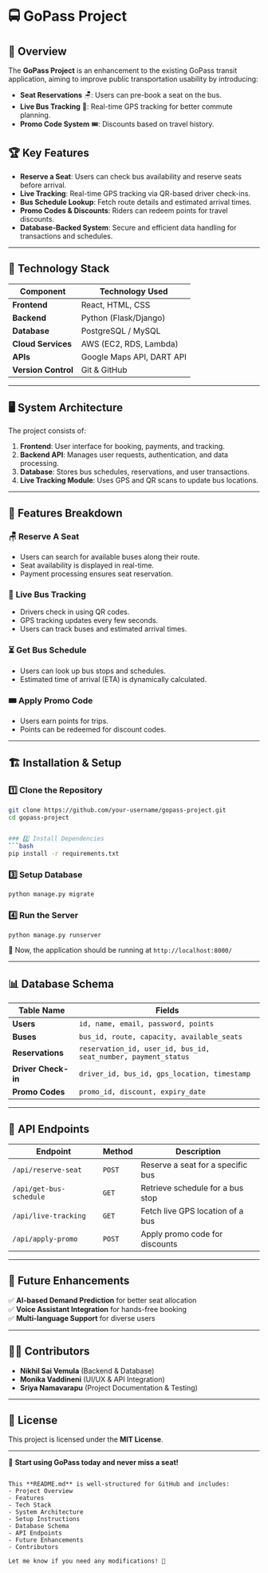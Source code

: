 # 🚍 GoPass Project

## 📌 Overview
The **GoPass Project** is an enhancement to the existing GoPass transit application, aiming to improve public transportation usability by introducing:
- **Seat Reservations** 🪑: Users can pre-book a seat on the bus.
- **Live Bus Tracking** 📍: Real-time GPS tracking for better commute planning.
- **Promo Code System** 🎟️: Discounts based on travel history.

## 🏆 Key Features
- **Reserve a Seat**: Users can check bus availability and reserve seats before arrival.
- **Live Tracking**: Real-time GPS tracking via QR-based driver check-ins.
- **Bus Schedule Lookup**: Fetch route details and estimated arrival times.
- **Promo Codes & Discounts**: Riders can redeem points for travel discounts.
- **Database-Backed System**: Secure and efficient data handling for transactions and schedules.

---

## 🔧 Technology Stack
| Component        | Technology Used |
|-----------------|----------------|
| **Frontend**    | React, HTML, CSS |
| **Backend**     | Python (Flask/Django) |
| **Database**    | PostgreSQL / MySQL |
| **Cloud Services** | AWS (EC2, RDS, Lambda) |
| **APIs**        | Google Maps API, DART API |
| **Version Control** | Git & GitHub |

---

## 🖥️ System Architecture
The project consists of:
1. **Frontend**: User interface for booking, payments, and tracking.
2. **Backend API**: Manages user requests, authentication, and data processing.
3. **Database**: Stores bus schedules, reservations, and user transactions.
4. **Live Tracking Module**: Uses GPS and QR scans to update bus locations.

---

## 📌 Features Breakdown
### 🪑 **Reserve A Seat**
- Users can search for available buses along their route.
- Seat availability is displayed in real-time.
- Payment processing ensures seat reservation.

### 📍 **Live Bus Tracking**
- Drivers check in using QR codes.
- GPS tracking updates every few seconds.
- Users can track buses and estimated arrival times.

### ⏳ **Get Bus Schedule**
- Users can look up bus stops and schedules.
- Estimated time of arrival (ETA) is dynamically calculated.

### 🎟️ **Apply Promo Code**
- Users earn points for trips.
- Points can be redeemed for discount codes.

---

## 🏗️ Installation & Setup
### 1️⃣ Clone the Repository
```bash
git clone https://github.com/your-username/gopass-project.git
cd gopass-project


### 2️⃣ Install Dependencies
```bash
pip install -r requirements.txt
```

### 3️⃣ Setup Database
```bash
python manage.py migrate
```

### 4️⃣ Run the Server
```bash
python manage.py runserver
```
🚀 Now, the application should be running at `http://localhost:8000/`

---

## 📊 Database Schema
| Table Name   | Fields |
|-------------|-----------------------------------------------------------|
| **Users** | `id, name, email, password, points` |
| **Buses** | `bus_id, route, capacity, available_seats` |
| **Reservations** | `reservation_id, user_id, bus_id, seat_number, payment_status` |
| **Driver Check-in** | `driver_id, bus_id, gps_location, timestamp` |
| **Promo Codes** | `promo_id, discount, expiry_date` |

---

## 📜 API Endpoints
| Endpoint | Method | Description |
|----------|--------|-------------|
| `/api/reserve-seat` | `POST` | Reserve a seat for a specific bus |
| `/api/get-bus-schedule` | `GET` | Retrieve schedule for a bus stop |
| `/api/live-tracking` | `GET` | Fetch live GPS location of a bus |
| `/api/apply-promo` | `POST` | Apply promo code for discounts |

---

## 📌 Future Enhancements
✅ **AI-based Demand Prediction** for better seat allocation  
✅ **Voice Assistant Integration** for hands-free booking  
✅ **Multi-language Support** for diverse users  

---

## 👨‍💻 Contributors
- **Nikhil Sai Vemula** (Backend & Database)
- **Monika Vaddineni** (UI/UX & API Integration)
- **Sriya Namavarapu** (Project Documentation & Testing)

---

## 🎯 License
This project is licensed under the **MIT License**.

---

🚀 **Start using GoPass today and never miss a seat!**
```

This **README.md** is well-structured for GitHub and includes:
- Project Overview
- Features
- Tech Stack
- System Architecture
- Setup Instructions
- Database Schema
- API Endpoints
- Future Enhancements
- Contributors

Let me know if you need any modifications! 🚀

